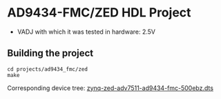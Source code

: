 <!-- no_build_example, no_no_os -->

# AD9434-FMC/ZED HDL Project

- VADJ with which it was tested in hardware: 2.5V

## Building the project

```
cd projects/ad9434_fmc/zed
make
```

Corresponding device tree: [zynq-zed-adv7511-ad9434-fmc-500ebz.dts](https://github.com/analogdevicesinc/linux/blob/eef6f463a90dc47af51a0a7d70f96609ef7d5f35/arch/arm/boot/dts/xilinx/zynq-zed-adv7511-ad9434-fmc-500ebz.dts)

